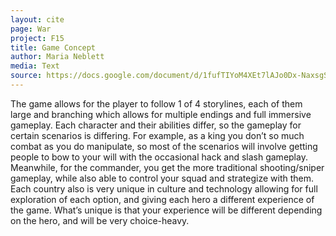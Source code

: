 ```yaml
---
layout: cite
page: War
project: F15
title: Game Concept
author: Maria Neblett
media: Text
source: https://docs.google.com/document/d/1fufTIYoM4XEt7lAJo0Dx-NaxsgS-ZYNdUuGJaNDWrlY/edit?usp=sharing
---
```

The game allows for the player to follow 1 of 4 storylines, each of them large and branching which allows for multiple endings and full immersive gameplay. Each character and their abilities differ, so the gameplay for certain scenarios is differing. For example, as a king you don’t so much combat as you do manipulate, so most of the scenarios will involve getting people to bow to your will with the occasional hack and slash gameplay. Meanwhile, for the commander, you get the more traditional shooting/sniper gameplay, while also able to control your squad and strategize with them. Each country also is very unique in culture and technology allowing for full exploration of each option, and giving each hero a different experience of the game. What’s unique is that your experience will be different depending on the hero, and will be very choice-heavy.
